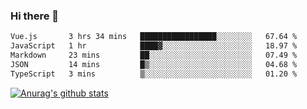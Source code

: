 ### Hi there 👋



<!--
**webB1an/webB1an** is a ✨ _special_ ✨ repository because its `README.md` (this file) appears on your GitHub profile.

Here are some ideas to get you started:

- 🔭 I’m currently working on ...
- 🌱 I’m currently learning ...
- 👯 I’m looking to collaborate on ...
- 🤔 I’m looking for help with ...
- 💬 Ask me about ...
- 📫 How to reach me: ...
- 😄 Pronouns: ...
- ⚡ Fun fact: ...
-->

<!--START_SECTION:waka-->

```txt
Vue.js       3 hrs 34 mins   █████████████████░░░░░░░░   67.64 %
JavaScript   1 hr            ████▓░░░░░░░░░░░░░░░░░░░░   18.97 %
Markdown     23 mins         ██░░░░░░░░░░░░░░░░░░░░░░░   07.49 %
JSON         14 mins         █▒░░░░░░░░░░░░░░░░░░░░░░░   04.68 %
TypeScript   3 mins          ▒░░░░░░░░░░░░░░░░░░░░░░░░   01.20 %
```

<!--END_SECTION:waka-->


[![Anurag's github stats](https://github-readme-stats.vercel.app/api?username=webB1an&show_icons=true&theme=radical)](https://github.com/anuraghazra/github-readme-stats)

